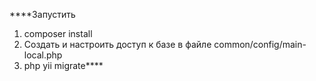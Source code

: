 ****Запустить 
1. composer install
2. Создать и настроить доступ к базе в файле common/config/main-local.php
3. php yii migrate****